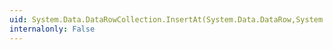 ```yaml
---
uid: System.Data.DataRowCollection.InsertAt(System.Data.DataRow,System.Int32)
internalonly: False
---
```

